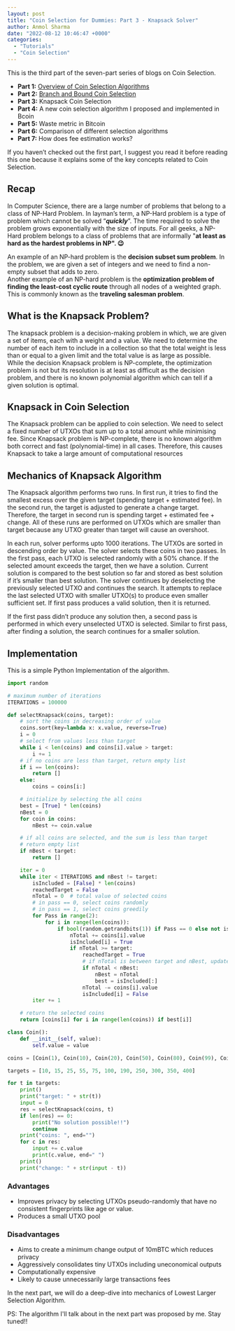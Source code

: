 ```yaml
---
layout: post
title: "Coin Selection for Dummies: Part 3 - Knapsack Solver"
author: Anmol Sharma
date: "2022-08-12 10:46:47 +0000"
categories:
  - "Tutorials"
  - "Coin Selection"
---
```


This is the third part of the seven-part series of blogs on Coin Selection.

* **Part 1:** [Overview of Coin Selection Algorithms](https://blog.summerofbitcoin.org/coin-selection-part-1/)
* **Part 2:** [Branch and Bound Coin Selection](https://blog.summerofbitcoin.org/coin-selection-for-dummies-2/)
* **Part 3:** Knapsack Coin Selection
* **Part 4:** A new coin selection algorithm I proposed and implemented in Bcoin
* **Part 5:** Waste metric in Bitcoin
* **Part 6:** Comparison of different selection algorithms
* **Part 7:** How does fee estimation works?

If you haven’t checked out the first part, I suggest you read it before reading this one because it explains some of the key concepts related to Coin Selection.

## **Recap**

In Computer Science, there are a large number of problems that belong to a class of NP-Hard Problem. In layman’s term, a NP-Hard problem is a type of problem which cannot be solved “***quickly***”. The time required to solve the problem grows exponentially with the size of inputs. For all geeks, a NP-Hard problem belongs to a class of problems that are informally "**at least as hard as the hardest problems in NP". 😉**

An example of an NP-hard problem is the **decision subset sum problem**. In the problem, we are given a set of integers and we need to find a non-empty subset that adds to zero.  
Another example of an NP-hard problem is the **optimization problem of finding the least-cost cyclic route** through all nodes of a weighted graph. This is commonly known as the **traveling salesman problem**.

## **What is the Knapsack Problem?**

The knapsack problem is a decision-making problem in which, we are given a set of items, each with a weight and a value. We need to determine the number of each item to include in a collection so that the total weight is less than or equal to a given limit and the total value is as large as possible. While the decision Knapsack problem is NP-complete, the optimization problem is not but its resolution is at least as difficult as the decision problem, and there is no known polynomial algorithm which can tell if a given solution is optimal.

## **Knapsack in Coin Selection**

The Knapsack problem can be applied to coin selection. We need to select a fixed number of UTXOs that sum up to a total amount while minimising fee. Since Knapsack problem is NP-complete, there is no known algorithm both correct and fast (polynomial-time) in all cases. Therefore, this causes Knapsack to take a large amount of computational resources

## **Mechanics of Knapsack Algorithm**

The Knapsack algorithm performs two runs. In first run, it tries to find the smallest excess over the given target (spending target + estimated fee). In the second run, the target is adjusted to generate a change target. Therefore, the target in second run is spending target + estimated fee + change. All of these runs are performed on UTXOs which are smaller than target because any UTXO greater than target will cause an overshoot.

In each run, solver performs upto 1000 iterations. The UTXOs are sorted in descending order by value. The solver selects these coins in two passes. In the first pass, each UTXO is selected randomly with a 50% chance. If the selected amount exceeds the target, then we have a solution. Current solution is compared to the best solution so far and stored as best solution if it’s smaller than best solution. The solver continues by deselecting the previously selected UTXO and continues the search. It attempts to replace the last selected UTXO with smaller UTXO(s) to produce even smaller sufficient set. If first pass produces a valid solution, then it is returned.

If the first pass didn’t produce any solution then, a second pass is performed in which every unselected UTXO is selected. Similar to first pass, after finding a solution, the search continues for a smaller solution.

## **Implementation**

This is a simple Python Implementation of the algorithm.

```python
import random

# maximum number of iterations
ITERATIONS = 100000

def selectKnapsack(coins, target):
    # sort the coins in decreasing order of value
    coins.sort(key=lambda x: x.value, reverse=True)
    i = 0
    # select from values less than target
    while i < len(coins) and coins[i].value > target:
        i += 1
    # if no coins are less than target, return empty list
    if i == len(coins):
        return []
    else:
        coins = coins[i:]

    # initialize by selecting the all coins
    best = [True] * len(coins)
    nBest = 0
    for coin in coins:
        nBest += coin.value

    # if all coins are selected, and the sum is less than target
    # return empty list
    if nBest < target:
        return []

    iter = 0
    while iter < ITERATIONS and nBest != target:
        isIncluded = [False] * len(coins)
        reachedTarget = False
        nTotal = 0  # total value of selected coins
        # in pass == 0, select coins randomly
        # in pass == 1, select coins greedily
        for Pass in range(2):
            for i in range(len(coins)):
                if bool(random.getrandbits(1)) if Pass == 0 else not isIncluded[i]:
                    nTotal += coins[i].value
                    isIncluded[i] = True
                    if nTotal >= target:
                        reachedTarget = True
                        # if nTotal is between target and nBest, update nBest
                        if nTotal < nBest:
                            nBest = nTotal
                            best = isIncluded[:]
                        nTotal -= coins[i].value
                        isIncluded[i] = False
        iter += 1

    # return the selected coins
    return [coins[i] for i in range(len(coins)) if best[i]]

class Coin():
    def __init__(self, value):
        self.value = value

coins = [Coin(1), Coin(10), Coin(20), Coin(50), Coin(80), Coin(99), Coin(100)]

targets = [10, 15, 25, 55, 75, 100, 190, 250, 300, 350, 400]

for t in targets:
    print()
    print("target: " + str(t))
    input = 0
    res = selectKnapsack(coins, t)
    if len(res) == 0:
        print("No solution possible!!")
        continue
    print("coins: ", end="")
    for c in res:
        input += c.value
        print(c.value, end=" ")
    print()
    print("change: " + str(input - t))
```

### **Advantages**

* Improves privacy by selecting UTXOs pseudo-randomly that have no consistent fingerprints like age or value.
* Produces a small UTXO pool

### **Disadvantages**

* Aims to create a minimum change output of 10mBTC which reduces privacy
* Aggressively consolidates tiny UTXOs including uneconomical outputs
* Computationally expensive
* Likely to cause unnecessarily large transactions fees

In the next part, we will do a deep-dive into mechanics of Lowest Larger Selection Algorithm.

PS: The algorithm I'll talk about in the next part was proposed by me. Stay tuned!!
